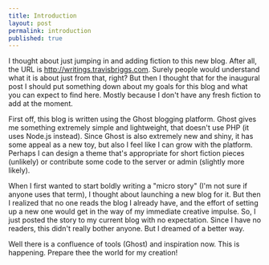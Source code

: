 ```yaml
---
title: Introduction
layout: post
permalink: introduction
published: true
---
```

I thought about just jumping in and adding fiction to this new blog. After all, the URL is http://writings.travisbriggs.com. Surely people would understand what it is about just from that, right? But then I thought that for the inaugural post I should put something down about my goals for this blog and what you can expect to find here. Mostly because I don't have any fresh fiction to add at the moment.

First off, this blog is written using the Ghost blogging platform. Ghost gives me something extremely simple and lightweight, that doesn't use PHP (it uses Node.js instead). Since Ghost is also extremely new and shiny, it has some appeal as a new toy, but also I feel like I can grow with the platform. Perhaps I can design a theme that's appropriate for short fiction pieces (unlikely) or contribute some code to the server or admin (slightly more likely).

When I first wanted to start boldly writing a "micro story" (I'm not sure if anyone uses that term), I thought about launching a new blog for it. But then I realized that no one reads the blog I already have, and the effort of setting up a new one would get in the way of my immediate creative impulse. So, I just posted the story to my current blog with no expectation. Since I have no readers, this didn't really bother anyone. But I dreamed of a better way.

Well there is a confluence of tools (Ghost) and inspiration now. This is happening. Prepare thee the world for my creation!
